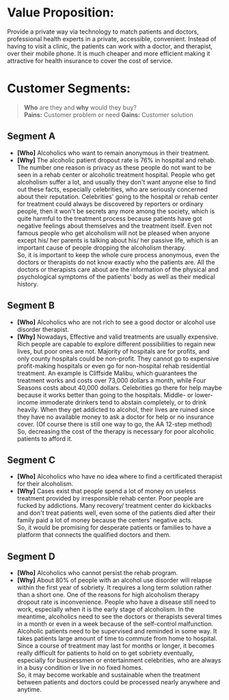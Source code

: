 # Value Proposition:
Provide a private way via technology to match patients and doctors, professional health experts in a private, accessible, convenient. Instead of having to visit a clinic, the patients can work with a doctor, and therapist, over their mobile phone. It is much cheaper and more efficient making it attractive for health insurance to cover the cost of service.

# Customer Segments:
> **Who** are they and **why** would they buy?  
**Pains:** Customer problem or need
**Gains:** Customer solution

## Segment A  
- **[Who]** Alcoholics who want to remain anonymous in their treatment.  
- **[Why]** The alcoholic patient dropout rate is 76% in hospital and rehab. The number one reason is privacy as these people do not want to be seen in a rehab center or alcoholic treatment hospital. People who get alcoholism suffer a lot, and usually they don't want anyone else to find out these facts, especially celebrities, who are seriously concerned about their reputation. Celebrities' going to the hospital or rehab center for treatment could always be discovered by reporters or ordinary people, then it won't be secrets any more among the society, which is quite harmful to the treatment process because patients have got negative feelings about themselves and the treatment itself. Even not famous people who get alcoholism will not be pleased when anyone except his/ her parents is talking about his/ her passive life, which is an important cause of people dropping the alcoholism therapy.  
So, it is important to keep the whole cure process anonymous, even the doctors or therapists do not know exactly who the patients are. All the doctors or therapists care about are the information of the physical and psychological symptoms of the patients' body as well as their medical history.

## Segment B  
- **[Who]** Alcoholics who are not rich to see a good doctor or alcohol use disorder therapist.  
- **[Why]** Nowadays, Effective and valid treatments are usually expensive. Rich people are capable to explore different possibilities to regain new lives, but poor ones are not. Majority of hospitals are for profits, and only county hospitals could be non-profit. They cannot go to expensive profit-making hospitals or even go for non-hospital rehab residential treatment. An example is Cliffside Malibu, which guarantees the treatment works and costs over 73,000 dollars a month, while Four Seasons costs about 40,000 dollars. Celebrities go there for help maybe because it works better than going to the hospitals. Middle- or lower-income immoderate drinkers tend to abstain completely, or to drink heavily. When they get addicted to alcohol, their lives are ruined since they have no available money to ask a doctor for help or no insurance cover. (Of course there is still one way to go, the AA 12-step method)  
So, decreasing the cost of the therapy is necessary for poor alcoholic patients to afford it.  

## Segment C  
- **[Who]** Alcoholics who have no idea where to find a certificated therapist for their alcoholism.    
- **[Why]** Cases exist that people spend a lot of money on useless treatment provided by irresponsible rehab center. Poor people are fucked by addictions. Many recovery/ treatment center do kickbacks and don't treat patients well, even some of the patients died after their family paid a lot of money because the centers' negative acts.  
So, it would be promising for desperate patients or families to have a platform that connects the qualified doctors and them.

## Segment D  
- **[Who]** Alcoholics who cannot persist the rehab program.  
- **[Why]**  About 80% of people with an alcohol use disorder will relapse within the first year of sobriety. It requires a long term solution rather than a short one. One of the reasons for high alcoholism therapy dropout rate is inconvenience. People who have a disease still need to work, especially when it is the early stage of alcoholism. In the meantime, alcoholics need to see the doctors or therapists several times in a month or even in a week because of the self-control malfunction. Alcoholic patients need to be supervised and reminded in some way. It takes patients large amount of time to commute from home to hospital. Since a course of treatment may last for months or longer, it becomes really difficult for patients to hold on to get sobriety eventually, especially for businessmen or entertainment celebrities, who are always in a busy condition or live in no fixed homes.  
So, it may become workable and sustainable when the treatment between patients and doctors could be processed nearly anywhere and anytime.
